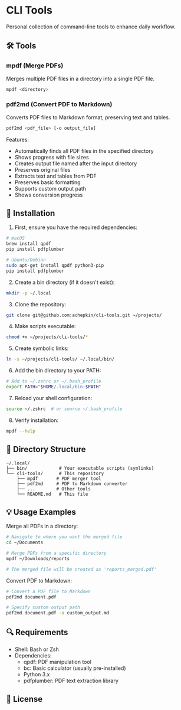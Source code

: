 # CLI Tools

Personal collection of command-line tools to enhance daily workflow.

## 🛠 Tools

### mpdf (Merge PDFs)
Merges multiple PDF files in a directory into a single PDF file.

```bash
mpdf <directory>
```

### pdf2md (Convert PDF to Markdown)
Converts PDF files to Markdown format, preserving text and tables.

```bash
pdf2md <pdf_file> [-o output_file]
```

Features:
- Automatically finds all PDF files in the specified directory
- Shows progress with file sizes
- Creates output file named after the input directory
- Preserves original files
- Extracts text and tables from PDF
- Preserves basic formatting
- Supports custom output path
- Shows conversion progress

## 🚀 Installation

1. First, ensure you have the required dependencies:
```bash
# macOS
brew install qpdf
pip install pdfplumber

# Ubuntu/Debian
sudo apt-get install qpdf python3-pip
pip install pdfplumber
```

2. Create a bin directory (if it doesn't exist):
```bash
mkdir -p ~/.local
```

3. Clone the repository:
```bash
git clone git@github.com:achepkin/cli-tools.git ~/projects/
```

4. Make scripts executable:
```bash
chmod +x ~/projects/cli-tools/*
```

5. Create symbolic links:
```bash
ln -s ~/projects/cli-tools/ ~/.local/bin/
```

6. Add the bin directory to your PATH:
```bash
# Add to ~/.zshrc or ~/.bash_profile
export PATH="$HOME/.local/bin:$PATH"
```

7. Reload your shell configuration:
```bash
source ~/.zshrc  # or source ~/.bash_profile
```

8. Verify installation:
```bash
mpdf --help
```

## 📁 Directory Structure
```
~/.local/
├── bin/            # Your executable scripts (symlinks)
└── cli-tools/      # This repository
    ├── mpdf       # PDF merger tool
    ├── pdf2md     # PDF to Markdown converter
    ├── ...        # Other tools
    └── README.md   # This file
```

## 💡 Usage Examples

Merge all PDFs in a directory:
```bash
# Navigate to where you want the merged file
cd ~/Documents

# Merge PDFs from a specific directory
mpdf ~/Downloads/reports

# The merged file will be created as 'reports_merged.pdf'
```

Convert PDF to Markdown:
```bash
# Convert a PDF file to Markdown
pdf2md document.pdf

# Specify custom output path
pdf2md document.pdf -o custom_output.md
```

## 🔍 Requirements

- Shell: Bash or Zsh
- Dependencies:
  - qpdf: PDF manipulation tool
  - bc: Basic calculator (usually pre-installed)
  - Python 3.x
  - pdfplumber: PDF text extraction library

## 📝 License

